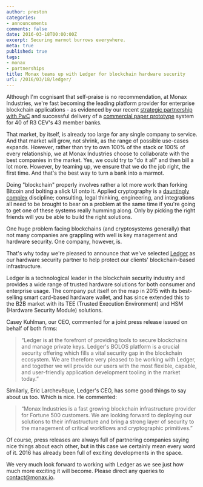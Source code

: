 ```yaml
---
author: preston
categories:
- announcements
comments: false
date: 2016-03-18T00:00:00Z
excerpt: Securing marmot burrows everywhere.
meta: true
published: true
tags:
- monax
- partnerships
title: Monax teams up with Ledger for blockchain hardware security
url: /2016/03/18/ledger/
---
```


Although I'm cognisant that self-praise is no recommendation, at Monax Industries, we're fast becoming the leading platform provider for enterprise blockchain applications - as evidenced by our recent [strategic partnership with PwC](https://monax.io/blog/2016/01/28/pwc/) and successful delivery of a [commercial paper prototype](https://monax.io/blog/2016/01/28/pwc/) system for 40 of R3 CEV's 43 member banks.

That market, by itself, is already too large for any single company to service. And that market will grow, not shrink, as the range of possible use-cases expands. However, rather than try to own 100% of the stack or 100% of every relationship, we at Monax Industries choose to collaborate with the best companies in the market. Yes, we could try to "do it all" and then bill a lot more. However, by teaming up, we ensure that we do the job right, the first time. And that's the best way to turn a bank into a marmot.

Doing "blockchain" properly involves rather a lot more work than forking Bitcoin and bolting a slick UI onto it. Applied cryptography is a [dauntingly complex](http://iang.org/papers/fc7.html) discipline; consulting, legal thinking, engineering, and integrations all need to be brought to bear on a problem at the same time if you're going to get one of these systems really humming along. Only by picking the right friends will you be able to build the right solutions.

One huge problem facing blockchains (and cryptosystems generally) that not many companies are grappling with well is key management and hardware security. One company, however, is.

That's why today we're pleased to announce that we've selected [Ledger](https://www.ledger.co/) as our hardware security partner to help protect our clients' blockchain-based infrastructure.

Ledger is a technological leader in the blockchain security industry and provides a wide range of trusted hardware solutions for both consumer and enterprise usage. The company put itself on the map in 2015 with its best-selling smart card-based hardware wallet, and has since extended this to the B2B market with its TEE (Trusted Execution Environment) and HSM (Hardware Security Module) solutions.

Casey Kuhlman, our CEO, commented for a joint press release issued on behalf of both firms:

> “Ledger is at the forefront of providing tools to secure blockchains and manage private keys. Ledger's BOLOS platform is a crucial security offering which fills a vital security gap in the blockchain ecosystem. We are therefore very pleased to be working with Ledger, and together we will provide our users with the most flexible, capable, and user-friendly application development tooling in the market today.”

Similarly, Eric Larchevêque, Ledger's CEO, has some good things to say about us too. Which is nice. He commented:

> “Monax Industries is a fast growing blockchain infrastructure provider for Fortune 500 customers. We are looking forward to deploying our solutions to their infrastructure and bring a strong layer of security to the management of critical workflows and cryptographic primitives.”

Of course, press releases are always full of partnering companies saying nice things about each other, but in this case we certainly mean every word of it. 2016 has already been full of exciting developments in the space.

We very much look forward to working with Ledger as we see just how much more exciting it will become. Please direct any queries to [contact@monax.io](mailto:contact@monax.io).
